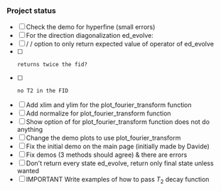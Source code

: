 ### Project status

- [ ] Check the demo for hyperfine (small errors) 
- [ ] For the direction diagonalization ed_evolve:
- [ ] /  /     option to only return expected value of operator of ed_evolve
- [ ]     returns twice the fid?
- [ ]     no T2 in the FID
- [ ] Add xlim and ylim for the plot_fourier_transform function
- [ ] Add normalize for plot_fourier_transform function
- [ ] Show option of for plot_fourier_transform function does not do anything
- [ ] Change the demo plots to use plot_fourier_transform
- [ ] Fix the initial demo on the main page (initially made by Davide)
- [ ] Fix demos (3 methods should agree) & there are errors
- [ ] Don't return every state ed_evolve, return only final state unless wanted
- [ ] IMPORTANT Write examples of how to pass $T_2$ decay function
